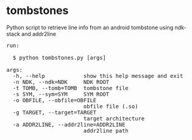 tombstones
==========

Python script to retrieve line info from an android tombstone using ndk-stack and addr2line

<pre>
run:

  $ python tombstones.py [args]

args:
  -h, --help            show this help message and exit
  -n NDK, --ndk=NDK     NDK ROOT
  -t TOMB, --tomb=TOMB  tombstone file
  -s SYM, --sym=SYM     SYM ROOT
  -o OBFILE, --obfile=OBFILE
                        obfile file (.so)
  -g TARGET, --target=TARGET
                        target architecture
  -a ADDR2LINE, --addr2line=ADDR2LINE
                        addr2line path
</pre>

